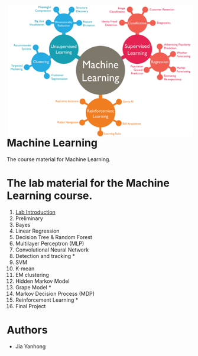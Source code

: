 <img src="image/icon.png?raw=true" align="right" width="500" alt="header pic"/>

# Machine Learning

The course material for Machine Learning.

# The lab material for the Machine Learning course.

1. [Lab Introduction](https://github.com/jiayh-sustech/Machine-Learning-2022F/tree/main/Lab1.Introduction)
2. Preliminary
3. Bayes
4. Linear Regression
5. Decision Tree & Random Forest
6. Multilayer Perceptron (MLP)
7. Convolutional Neural Network
8. Detection and tracking *
9. SVM
10. K-mean
11. EM clustering
12. Hidden Markov Model
13. Grape Model *
14. Markov Decision Process (MDP)
15. Reinforcement Learning *
16. Final Project

# Authors

- Jia Yanhong
